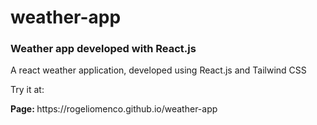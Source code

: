 # weather-app

<h3>Weather app developed with React.js</h3>
<p>A react weather application, developed using React.js and Tailwind CSS</p>
<p>Try it at:</p>
<p>
  <b>Page: </b>https://rogeliomenco.github.io/weather-app
</p>

